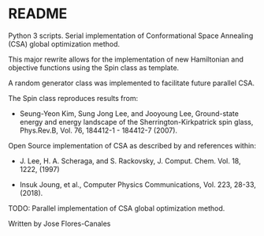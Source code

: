 # README #

Python 3 scripts. Serial implementation of Conformational Space Annealing (CSA) global optimization method.

This major rewrite allows for the implementation of new Hamiltonian and objective functions using
the Spin class as template.

A random generator class was implemented to facilitate future parallel CSA.

The Spin class reproduces results from:
- Seung-Yeon Kim, Sung Jong Lee, and Jooyoung Lee, Ground-state energy and energy landscape of the Sherrington-Kirkpatrick spin glass, 
Phys.Rev.B, Vol. 76, 184412-1 - 184412-7 (2007).

Open Source implementation of CSA as described by and references within:

- J. Lee, H. A. Scheraga, and S. Rackovsky, J. Comput. Chem. Vol. 18,
1222, (1997)

- Insuk Joung, et al., Computer Physics Communications, Vol. 223, 28-33, (2018).

TODO:
Parallel implementation of CSA global optimization method.

Written by Jose Flores-Canales
